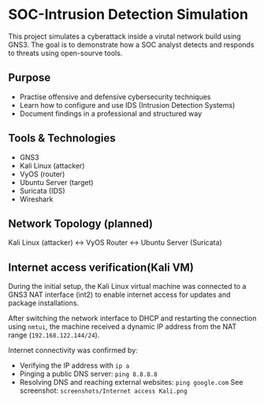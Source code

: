 # SOC-Intrusion Detection Simulation

This project simulates a cyberattack inside a virutal network build using GNS3. The goal is to demonstrate how a SOC analyst detects and responds to threats using open-sourve tools.

## Purpose 
- Practise offensive and defensive cybersecurity techniques
- Learn how to configure and use IDS (Intrusion Detection Systems)
- Document findings in a professional and structured way

## Tools & Technologies 
- GNS3
- Kali Linux (attacker)
- VyOS (router)
- Ubuntu Server (target)
- Suricata (IDS)
- Wireshark

## Network Topology (planned)
Kali Linux (attacker) ↔ VyOS Router ↔ Ubuntu Server (Suricata)

## Internet access verification(Kali VM)
During the initial setup, the Kali Linux virtual machine was connected to a GNS3 NAT interface (int2) to enable internet access for updates and package installations.

After switching the network interface to DHCP and restarting the connection using `nmtui`, the machine received a dynamic IP address from the NAT range (`192.168.122.144/24`).

Internet connectivity was confirmed by:
- Verifying the IP address with `ip a`
- Pinging a public DNS server: `ping 8.8.8.8`
- Resolving DNS and reaching external websites: `ping google.com`
See screenshot: `screenshots/Internet access Kali.png`
